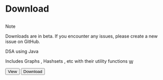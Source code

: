 # Download


<!-- for files, upload to github , grab blob link and append ?raw=true -->

<h2></h2>

>[!NOTE]
>Downloads are in beta. If you encounter any issues, please create a new issue on GitHub.

<div class="VPFeature">
    <article class="box"><span class="title">DSA using Java</span>
        <p class="details">Includes Graphs , Hashsets , etc with their utility functions <img style="vertical-align: middle; display: inline-block;" src="https://raw.githubusercontent.com/Tarikul-Islam-Anik/Animated-Fluent-Emojis/master/Emojis/Smilies/Winking%20Face.png" alt="Winking Face" width="14" height="14" /></p>
        <div class="FeatureButtons">
            <button class="VPButton medium alt" onclick="viewPdf('https://github.com/shshankar1/ebooks/blob/master/Data%20Structures%20and%20Algorithms%20in%20Java%2C%206th%20Edition.pdf?raw=true')">View</button>
            <button class="VPButton medium brand" download="DSA.pdf" onclick="window.open('https://github.com/shshankar1/ebooks/blob/master/Data%20Structures%20and%20Algorithms%20in%20Java%2C%206th%20Edition.pdf?raw=true', '_self') ">Download</button>
        </div>
    </article>
</div>
